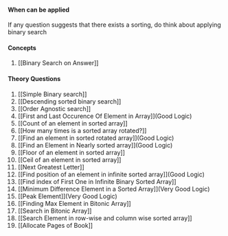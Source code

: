 #### When can be applied
If any question suggests that there exists a sorting, do think about applying binary search

#### Concepts
1) [[Binary Search on Answer]]

#### Theory Questions
1) [[Simple Binary search]]
2) [[Descending sorted binary search]]
3) [[Order Agnostic search]]
4) [[First and Last Occurence Of Element in Array]](Good Logic)
5) [[Count of an element in sorted array]]
6) [[How many times is a sorted array rotated?]]
7) [[Find an element in sorted rotated array]](Good Logic)
8) [[Find an Element in Nearly sorted array]](Good Logic)
9) [[Floor of an element in sorted array]]
10) [[Ceil of an element in sorted array]]
11) [[Next Greatest Letter]]
12) [[Find position of an element in infinite sorted array]](Good Logic)
13) [[Find index of First One in Infinite Binary Sorted Array]]
14) [[Minimum Difference Element in a Sorted Array]](Very Good Logic)
15) [[Peak Element]](Very Good Logic)
16) [[Finding Max Element in Bitonic Array]]
17) [[Search in Bitonic Array]]
18) [[Search Element in row-wise and column wise sorted array]]
19) [[Allocate Pages of Book]]

